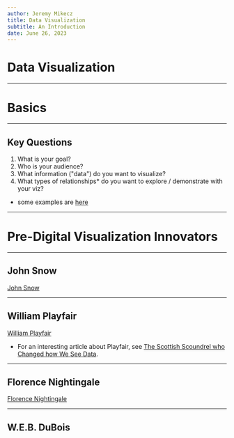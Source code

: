 ```yaml
---
author: Jeremy Mikecz
title: Data Visualization
subtitle: An Introduction
date: June 26, 2023
---
```


# Data Visualization

---

# Basics

---

## Key Questions

1. What is your goal?
2. Who is your audience?
3. What information ("data") do you want to visualize?
4. What types of relationships* do you want to explore / demonstrate with your viz?

* some examples are [here](https://python-graph-gallery.com/)
---

# Pre-Digital Visualization Innovators

---

## John Snow

<!--<img src = "https://upload.wikimedia.org/wikipedia/commons/2/27/Snow-cholera-map-1.jpg" alt = "John Snow" style = "width:200px;">-->
[John Snow](https://upload.wikimedia.org/wikipedia/commons/2/27/Snow-cholera-map-1.jpg)
<!--(C:\Users\F0040RP\Documents\Website\images\Snow-cholera.jpg)-->

---

## William Playfair

[William Playfair](https://upload.wikimedia.org/wikipedia/commons/2/21/Linear_Chronology%2C_Exhibiting_the_Revenues%2C_Expenditure%2C_Debt%2C_Price_of_Stocks_%26_Bread%2C_from_1770_to_1824%2C_1824.jpg)

* For an interesting article about Playfair, see [The Scottish Scoundrel who Changed how We See Data](https://www.atlasobscura.com/articles/the-scottish-scoundrel-who-changed-how-we-see-data).

---

## Florence Nightingale

[Florence Nightingale](https://upload.wikimedia.org/wikipedia/commons/1/17/Nightingale-mortality.jpg)

---

## W.E.B. DuBois



